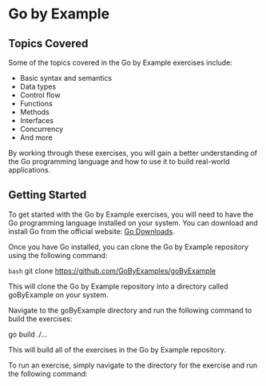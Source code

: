 # Go by Example

## Topics Covered

Some of the topics covered in the Go by Example exercises include:

- Basic syntax and semantics
- Data types
- Control flow
- Functions
- Methods
- Interfaces
- Concurrency
- And more

By working through these exercises, you will gain a better understanding of the Go programming language and how to use it to build real-world applications.

## Getting Started

To get started with the Go by Example exercises, you will need to have the Go programming language installed on your system. You can download and install Go from the official website: [Go Downloads](https://golang.org/dl/).

Once you have Go installed, you can clone the Go by Example repository using the following command:

```bash```
git clone https://github.com/GoByExamples/goByExample

This will clone the Go by Example repository into a directory called goByExample on your system.

Navigate to the goByExample directory and run the following command to build the exercises:

go build ./...


This will build all of the exercises in the Go by Example repository.

To run an exercise, simply navigate to the directory for the exercise and run the following command: